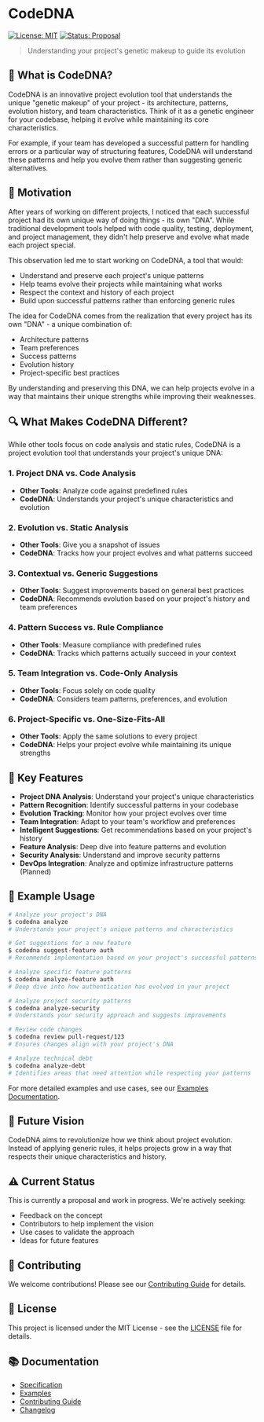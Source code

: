 # CodeDNA

[![License: MIT](https://img.shields.io/badge/License-MIT-yellow.svg)](https://opensource.org/licenses/MIT)
[![Status: Proposal](https://img.shields.io/badge/Status-Proposal-blue)](https://github.com/thread-koder/codedna)

> Understanding your project's genetic makeup to guide its evolution

## 🧬 What is CodeDNA?

CodeDNA is an innovative project evolution tool that understands the unique "genetic makeup" of your project - its architecture, patterns, evolution history, and team characteristics. Think of it as a genetic engineer for your codebase, helping it evolve while maintaining its core characteristics.

For example, if your team has developed a successful pattern for handling errors or a particular way of structuring features, CodeDNA will understand these patterns and help you evolve them rather than suggesting generic alternatives.

## 🎯 Motivation

After years of working on different projects, I noticed that each successful project had its own unique way of doing things - its own "DNA". While traditional development tools helped with code quality, testing, deployment, and project management, they didn't help preserve and evolve what made each project special.

This observation led me to start working on CodeDNA, a tool that would:

- Understand and preserve each project's unique patterns
- Help teams evolve their projects while maintaining what works
- Respect the context and history of each project
- Build upon successful patterns rather than enforcing generic rules

The idea for CodeDNA comes from the realization that every project has its own "DNA" - a unique combination of:

- Architecture patterns
- Team preferences
- Success patterns
- Evolution history
- Project-specific best practices

By understanding and preserving this DNA, we can help projects evolve in a way that maintains their unique strengths while improving their weaknesses.

## 🔍 What Makes CodeDNA Different?

While other tools focus on code analysis and static rules, CodeDNA is a project evolution tool that understands your project's unique DNA:

### 1. Project DNA vs. Code Analysis

- **Other Tools**: Analyze code against predefined rules
- **CodeDNA**: Understands your project's unique characteristics and evolution

### 2. Evolution vs. Static Analysis

- **Other Tools**: Give you a snapshot of issues
- **CodeDNA**: Tracks how your project evolves and what patterns succeed

### 3. Contextual vs. Generic Suggestions

- **Other Tools**: Suggest improvements based on general best practices
- **CodeDNA**: Recommends evolution based on your project's history and team preferences

### 4. Pattern Success vs. Rule Compliance

- **Other Tools**: Measure compliance with predefined rules
- **CodeDNA**: Tracks which patterns actually succeed in your context

### 5. Team Integration vs. Code-Only Analysis

- **Other Tools**: Focus solely on code quality
- **CodeDNA**: Considers team patterns, preferences, and evolution

### 6. Project-Specific vs. One-Size-Fits-All

- **Other Tools**: Apply the same solutions to every project
- **CodeDNA**: Helps your project evolve while maintaining its unique strengths

## 🚀 Key Features

- **Project DNA Analysis**: Understand your project's unique characteristics
- **Pattern Recognition**: Identify successful patterns in your codebase
- **Evolution Tracking**: Monitor how your project evolves over time
- **Team Integration**: Adapt to your team's workflow and preferences
- **Intelligent Suggestions**: Get recommendations based on your project's history
- **Feature Analysis**: Deep dive into feature patterns and evolution
- **Security Analysis**: Understand and improve security patterns
- **DevOps Integration**: Analyze and optimize infrastructure patterns (Planned)

## 📝 Example Usage

```bash
# Analyze your project's DNA
$ codedna analyze
# Understands your project's unique patterns and characteristics

# Get suggestions for a new feature
$ codedna suggest-feature auth
# Recommends implementation based on your project's successful patterns

# Analyze specific feature patterns
$ codedna analyze-feature auth
# Deep dive into how authentication has evolved in your project

# Analyze project security patterns
$ codedna analyze-security
# Understands your security approach and suggests improvements

# Review code changes
$ codedna review pull-request/123
# Ensures changes align with your project's DNA

# Analyze technical debt
$ codedna analyze-debt
# Identifies areas that need attention while respecting your patterns
```

For more detailed examples and use cases, see our [Examples Documentation](docs/EXAMPLES.md).

## 🔮 Future Vision

CodeDNA aims to revolutionize how we think about project evolution. Instead of applying generic rules, it helps projects grow in a way that respects their unique characteristics and history.

## ⚠️ Current Status

This is currently a proposal and work in progress. We're actively seeking:

- Feedback on the concept
- Contributors to help implement the vision
- Use cases to validate the approach
- Ideas for future features

## 🤝 Contributing

We welcome contributions! Please see our [Contributing Guide](docs/CONTRIBUTING.md) for details.

## 📄 License

This project is licensed under the MIT License - see the [LICENSE](LICENSE) file for details.

## 📚 Documentation

- [Specification](docs/SPEC.md)
- [Examples](docs/EXAMPLES.md)
- [Contributing Guide](docs/CONTRIBUTING.md)
- [Changelog](docs/CHANGELOG.md)
